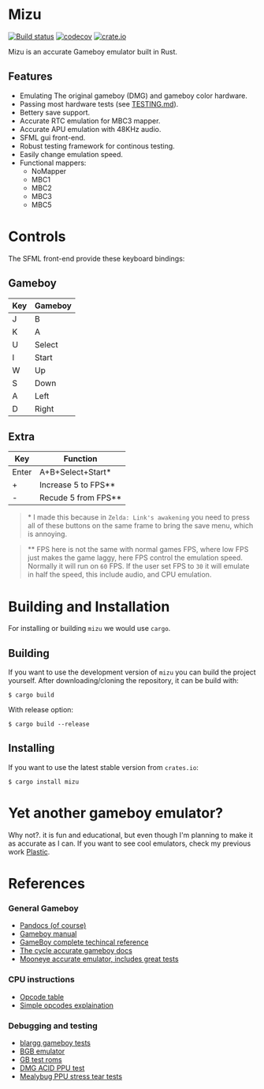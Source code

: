 # Mizu
[![Build status](https://github.com/Amjad50/mizu/workflows/Rust/badge.svg)](https://github.com/Amjad50/mizu/actions?query=workflow%3ARust)
[![codecov](https://codecov.io/gh/Amjad50/mizu/branch/master/graph/badge.svg)](https://codecov.io/gh/Amjad50/mizu)
[![crate.io](https://img.shields.io/crates/v/mizu)](https://crates.io/crates/mizu)

Mizu is an accurate Gameboy emulator built in Rust.


## Features
- Emulating The original gameboy (DMG) and gameboy color hardware.
- Passing most hardware tests (see [TESTING.md](./TESTING.md)).
- Bettery save support.
- Accurate RTC emulation for MBC3 mapper.
- Accurate APU emulation with 48KHz audio.
- SFML gui front-end.
- Robust testing framework for continous testing.
- Easily change emulation speed.
- Functional mappers:
    - NoMapper
    - MBC1
    - MBC2
    - MBC3
    - MBC5

# Controls
The SFML front-end provide these keyboard bindings:

## Gameboy

| Key | Gameboy |
| --- | ------- |
| J   | B       |
| K   | A       |
| U   | Select  |
| I   | Start   |
| W   | Up      |
| S   | Down    |
| A   | Left    |
| D   | Right   |

## Extra

| Key   | Function              |
| ----- | --------------------- |
| Enter | A+B+Select+Start\*    |
| +     | Increase 5 to FPS\*\* |
| -     | Recude 5 from FPS\*\* |

> \* I made this because in `Zelda: Link's awakening` you need to press
> all of these buttons on the same frame to bring the save menu, which is annoying.

> \*\* FPS here is not the same with normal games FPS, where low FPS just makes the game
> laggy, here FPS control the emulation speed. Normally it will run on `60` FPS.
> If the user set FPS to `30` it will emulate in half the speed, this include audio,
> and CPU emulation.

# Building and Installation
For installing or building `mizu` we would use `cargo`.

## Building
If you want to use the development version of `mizu` you can build the project
yourself. After downloading/cloning the repository, it can be build with:
```
$ cargo build
```
With release option:
```
$ cargo build --release
```

## Installing
If you want to use the latest stable version from `crates.io`:
```
$ cargo install mizu
```


# Yet another gameboy emulator?
Why not?. it is fun and educational, but even though I'm planning to make it as accurate as I can. If you want to see cool emulators, check my previous work [Plastic].

# References
### General Gameboy
- [Pandocs (of course)](https://gbdev.io/pandocs/)
- [Gameboy manual](http://www.codeslinger.co.uk/pages/projects/gameboy/files/GB.pdf)
- [GameBoy complete techincal reference](https://gekkio.fi/files/gb-docs/gbctr.pdf)
- [The cycle accurate gameboy docs](https://github.com/AntonioND/giibiiadvance/blob/master/docs/TCAGBD.pdf)
- [Mooneye accurate emulator, includes great tests](https://github.com/Gekkio/mooneye-gb)
### CPU instructions
- [Opcode table](https://gbdev.io/gb-opcodes//optables/dark)
- [Simple opcodes explaination](http://gameboy.mongenel.com/dmg/opcodes.html)
### Debugging and testing
- [blargg gameboy tests](https://gbdev.gg8.se/files/roms/blargg-gb-tests/)
- [BGB emulator](https://bgb.bircd.org/)
- [GB test roms](https://github.com/retrio/gb-test-roms)
- [DMG ACID PPU test](https://github.com/mattcurrie/dmg-acid2)
- [Mealybug PPU stress tear tests](https://github.com/mattcurrie/mealybug-tearoom-tests)


[Plastic]: https://github.com/Amjad50/plastic
